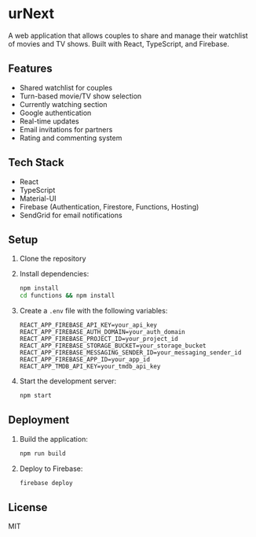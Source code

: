 # urNext

A web application that allows couples to share and manage their watchlist of movies and TV shows. Built with React, TypeScript, and Firebase.

## Features

- Shared watchlist for couples
- Turn-based movie/TV show selection
- Currently watching section
- Google authentication
- Real-time updates
- Email invitations for partners
- Rating and commenting system

## Tech Stack

- React
- TypeScript
- Material-UI
- Firebase (Authentication, Firestore, Functions, Hosting)
- SendGrid for email notifications

## Setup

1. Clone the repository
2. Install dependencies:
   ```bash
   npm install
   cd functions && npm install
   ```
3. Create a `.env` file with the following variables:
   ```
   REACT_APP_FIREBASE_API_KEY=your_api_key
   REACT_APP_FIREBASE_AUTH_DOMAIN=your_auth_domain
   REACT_APP_FIREBASE_PROJECT_ID=your_project_id
   REACT_APP_FIREBASE_STORAGE_BUCKET=your_storage_bucket
   REACT_APP_FIREBASE_MESSAGING_SENDER_ID=your_messaging_sender_id
   REACT_APP_FIREBASE_APP_ID=your_app_id
   REACT_APP_TMDB_API_KEY=your_tmdb_api_key
   ```

4. Start the development server:
   ```bash
   npm start
   ```

## Deployment

1. Build the application:
   ```bash
   npm run build
   ```

2. Deploy to Firebase:
   ```bash
   firebase deploy
   ```

## License

MIT
